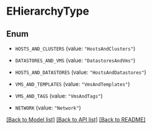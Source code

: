 # EHierarchyType

## Enum


* `HOSTS_AND_CLUSTERS` (value: `"HostsAndClusters"`)

* `DATASTORES_AND_VMS` (value: `"DatastoresAndVms"`)

* `HOSTS_AND_DATASTORES` (value: `"HostsAndDatastores"`)

* `VMS_AND_TEMPLATES` (value: `"VmsAndTemplates"`)

* `VMS_AND_TAGS` (value: `"VmsAndTags"`)

* `NETWORK` (value: `"Network"`)


[[Back to Model list]](../README.md#documentation-for-models) [[Back to API list]](../README.md#documentation-for-api-endpoints) [[Back to README]](../README.md)


